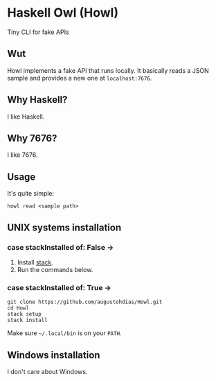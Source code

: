 # Haskell Owl (Howl)

Tiny CLI for fake APIs

## Wut

Howl implements a fake API that runs locally. It basically reads a JSON sample and provides a new one at `localhost:7676`.

## Why Haskell?

I like Haskell.

## Why 7676?

I like 7676.

## Usage

It's quite simple:

```
howl read <sample path>
```

## UNIX systems installation

### case stackInstalled of: False ->

1. Install [stack](https://docs.haskellstack.org/en/stable/README/). 
2. Run the commands below.

### case stackInstalled of: True ->

```
git clone https://github.com/augustohdias/Howl.git
cd Howl
stack setup
stack install
```

Make sure `~/.local/bin` is on your `PATH`.

## Windows installation

I don't care about Windows.
